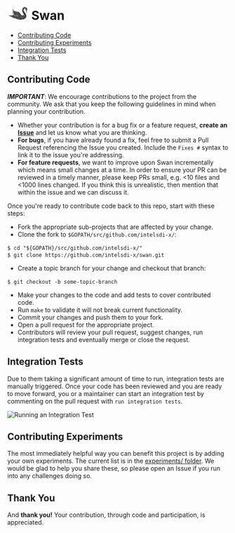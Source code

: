 # ![Swan logo](/images/swan-logo-48.png) Swan

* [Contributing Code](#contributing-code)
* [Contributing Experiments](#contributing-experiments)
* [Integration Tests](#integration-tests)
* [Thank You](#thank-you)

## Contributing Code
**_IMPORTANT_**: We encourage contributions to the project from the community. We ask that you keep the following guidelines in mind when planning your contribution.

* Whether your contribution is for a bug fix or a feature request, **create an [Issue](https://github.com/intelsdi-x/swan/issues)** and let us know what you are thinking.
* **For bugs**, if you have already found a fix, feel free to submit a Pull Request referencing the Issue you created. Include the `Fixes #` syntax to link it to the issue you're addressing.
* **For feature requests**, we want to improve upon Swan incrementally which means small changes at a time. In order to ensure your PR can be reviewed in a timely manner, please keep PRs small, e.g. <10 files and <1000 lines changed. If you think this is unrealistic, then mention that within the issue and we can discuss it.

Once you're ready to contribute code back to this repo, start with these steps:

* Fork the appropriate sub-projects that are affected by your change.
* Clone the fork to `$GOPATH/src/github.com/intelsdi-x/`:

```
$ cd "${GOPATH}/src/github.com/intelsdi-x/"
$ git clone https://github.com/intelsdi-x/swan.git
```

* Create a topic branch for your change and checkout that branch:

```
$ git checkout -b some-topic-branch
```

* Make your changes to the code and add tests to cover contributed code.
* Run `make` to validate it will not break current functionality.
* Commit your changes and push them to your fork.
* Open a pull request for the appropriate project.
* Contributors will review your pull request, suggest changes, run integration tests and eventually merge or close the request.

## Integration Tests

Due to them taking a significant amount of time to run, integration tests are manually triggered. Once your code has been reviewed and you are ready to move forward, you or a maintainer can start an integration test by commenting on the pull request with `run integration tests`.

![Running an Integration Test](https://cloud.githubusercontent.com/assets/1744971/25538578/24197b8a-2bf8-11e7-90c1-05e76b45ce77.png)

## Contributing Experiments
The most immediately helpful way you can benefit this project is by adding your own experiments. The current list is in the [experiments/ folder](/experiments/). We would be glad to help you share these, so please open an Issue if you run into any challenges doing so.

## Thank You
And **thank you!** Your contribution, through code and participation, is appreciated.

